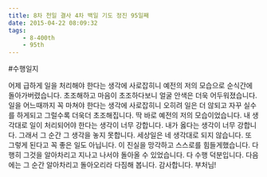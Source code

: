 ```yaml
---
title: 8차 천일 결사 4차 백일 기도 정진 95일째
date: 2015-04-22 08:09:32
tags:
    - 8-400th
    - 95th
---
```


#수행일지

어제 급하게 일을 처리해야 한다는 생각에 사로잡히니 예전의 저의 모습으로 순식간에 돌아가버렸습니다. 초조해하고 마음이 초조하다보니 얼굴 안색은 더욱 어두워졌습니다. 일을 어느때까지 꼭 마쳐야 한다는 생각에 사로잡히니 오히려 일은 더 않되고 자꾸 실수를 하게되고 그럴수록 더욱더 초조해집니다. 딱 바로 예전의 저의 모습이었습니다. 내 생각대로 일이 처리되어야 한다는 생각이 너무 강합니다. 내가 옳다는 생각이 너무 강합니다. 그래서 그 순간 그 생각을 놓지 못합니다. 세상일은 네 생각대로 되지 않습니다. 또 그렇게 된다고 꼭 좋은 일도 아닙니다. 이 진실을 망각하고 스스로를 힘들게했습니다. 다행히 그것을 알아차리고 지나고 나서야 돌아올 수 있었습니다. 다 수행 덕분입니다. 다음에는 그 순간 알아차리고 돌아오리라 다짐해 봅니다. 감사합니다. 부처님!
